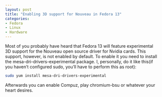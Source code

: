 ```yaml
---
layout: post
title: "Enabling 3D support for Nouveau in Fedora 13"
categories:
- Fedora
- Linux
- Hardware
---
```


Most of you probably have heard that Fedora 13 will feature
experimental 3D support for the Nouveau open source driver for Nvidia
cards. This support, however, is not enabled by default. To enable it
you need to install the mesa-dri-drivers-experimental package. I,
personally, do it like this(if you haven’t configured sudo, you’ll
have to perform this as root):

``` bash
sudo yum install mesa-dri-drivers-experimental
```

Afterwards you can enable Compuz, play chromium-bsu or whatever your heart desires.
